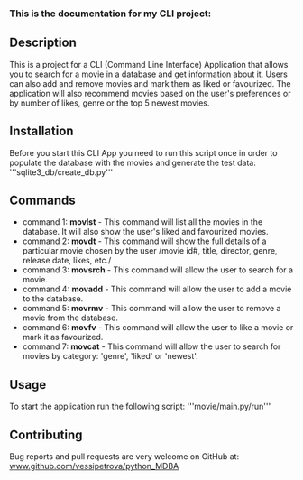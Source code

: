 ### This is the documentation for my CLI project: 
## Description
This is a project for a CLI (Command Line Interface) Application that allows you to search for a movie in a database and get information about it. Users can also add and remove movies and mark them as liked or favourized. The application will also recommend movies based on the user's preferences or by number of likes, genre or the top 5 newest movies.

## Installation
Before you start this CLI App you need to run this script once in order to populate the database with the movies and generate the test data:
'''sqlite3_db/create_db.py'''

## Commands
* command 1: **movlst** - This command will list all the movies in the database. It will also show the user's liked and favourized movies.
* command 2: **movdt** - This command will show the full details of a particular movie chosen by the user /movie id#, title, director, genre, release date, likes, etc./
* command 3: **movsrch** - This command will allow the user to search for a movie.
* command 4: **movadd** - This command will allow the user to add a movie to the database.
* command 5: **movrmv** - This command will allow the user to remove a movie from the database.
* command 6: **movfv** - This command will allow the user to like a movie or mark it as favourized.
* command 7: **movcat** - This command will allow the user to search for movies by category: 'genre', 'liked' or 'newest'.

## Usage

To start the application run the following script:
'''movie/main.py/run'''

## Contributing

Bug reports and pull requests are very welcome on GitHub at:
www.github.com/vessipetrova/python_MDBA
